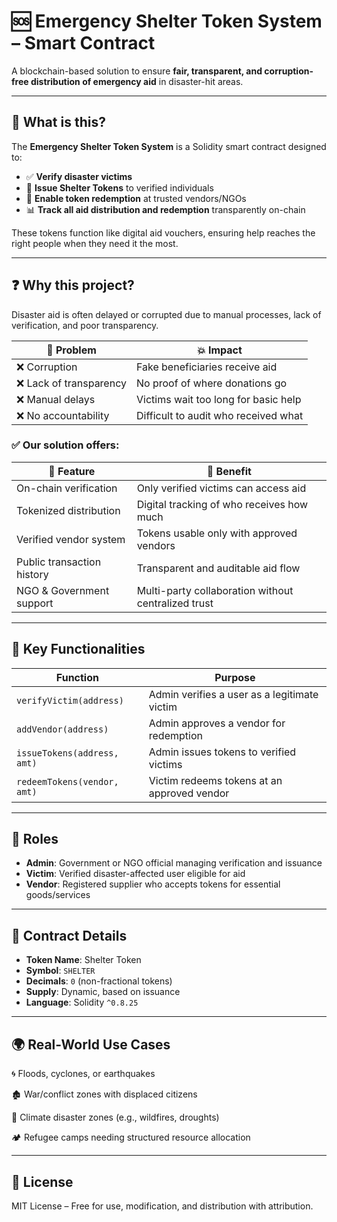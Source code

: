 # 🆘 Emergency Shelter Token System – Smart Contract

A blockchain-based solution to ensure **fair, transparent, and corruption-free distribution of emergency aid** in disaster-hit areas. 

--- 

## 🧾 What is this?  
 
The **Emergency Shelter Token System** is a Solidity smart contract designed to:  

- ✅ **Verify disaster victims** 
- 🎫 **Issue Shelter Tokens** to verified individuals 
- 🏪 **Enable token redemption** at trusted vendors/NGOs
- 📊 **Track all aid distribution and redemption** transparently on-chain
 
These tokens function like digital aid vouchers, ensuring help reaches the right people when they need it the most.

---

## ❓ Why this project?

Disaster aid is often delayed or corrupted due to manual processes, lack of verification, and poor transparency.

| 🚨 Problem              | 💥 Impact                            |
| ----------------------- | ------------------------------------ |
| ❌ Corruption           | Fake beneficiaries receive aid       |
| ❌ Lack of transparency | No proof of where donations go       |
| ❌ Manual delays        | Victims wait too long for basic help |
| ❌ No accountability    | Difficult to audit who received what |

### ✅ Our solution offers:

| 🔧 Feature                 | 🌟 Benefit                                          |
| -------------------------- | --------------------------------------------------- |
| On-chain verification      | Only verified victims can access aid                |
| Tokenized distribution     | Digital tracking of who receives how much           |
| Verified vendor system     | Tokens usable only with approved vendors            |
| Public transaction history | Transparent and auditable aid flow                  |
| NGO & Government support   | Multi-party collaboration without centralized trust |

---

## 📌 Key Functionalities

| Function                    | Purpose                                      |
| --------------------------- | -------------------------------------------- |
| `verifyVictim(address)`     | Admin verifies a user as a legitimate victim |
| `addVendor(address)`        | Admin approves a vendor for redemption       |
| `issueTokens(address, amt)` | Admin issues tokens to verified victims      |
| `redeemTokens(vendor, amt)` | Victim redeems tokens at an approved vendor  |

---

## 🔐 Roles

- **Admin**: Government or NGO official managing verification and issuance
- **Victim**: Verified disaster-affected user eligible for aid
- **Vendor**: Registered supplier who accepts tokens for essential goods/services

---

## 🔗 Contract Details

- **Token Name**: Shelter Token
- **Symbol**: `SHELTER`
- **Decimals**: `0` (non-fractional tokens)
- **Supply**: Dynamic, based on issuance
- **Language**: Solidity `^0.8.25`

---

## 🌍 Real-World Use Cases

🌀 Floods, cyclones, or earthquakes

🏚️ War/conflict zones with displaced citizens

🧊 Climate disaster zones (e.g., wildfires, droughts)

🏕️ Refugee camps needing structured resource allocation

---

## 📖 License

MIT License – Free for use, modification, and distribution with attribution.
